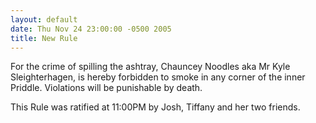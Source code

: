 ```yaml
---
layout: default
date: Thu Nov 24 23:00:00 -0500 2005
title: New Rule
---
```


For the crime of spilling the ashtray, Chauncey Noodles aka Mr Kyle
Sleighterhagen, is hereby forbidden to smoke in any corner of the inner
Priddle.  Violations will be punishable by death.

This Rule was ratified at 11:00PM by Josh, Tiffany and her two friends.

